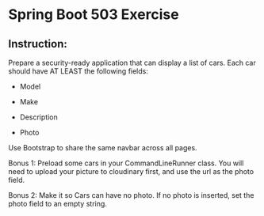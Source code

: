 # Spring Boot 503 Exercise


Instruction:
-------------
Prepare a security-ready application that can display a list of cars. Each car should have AT LEAST the following fields:

- Model

- Make

- Description

- Photo

Use Bootstrap to share the same navbar across all pages.

Bonus 1: Preload some cars in your CommandLineRunner class. You will need to upload your picture to cloudinary first, and use the url as the photo field.

Bonus 2: Make it so Cars can have no photo. If no photo is inserted, set the photo field to an empty string. 